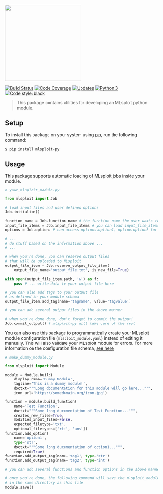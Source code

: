<img width="250" src="https://mlsploit.github.io/static/img/mlsploit-logo.png">

[![Build Status](https://travis-ci.com/mlsploit/mlsploit-py.svg?token=6hiBszjT7tvPxkvQ4Bx4&branch=master)](https://travis-ci.com/mlsploit/mlsploit-py)
[![Code Coverage](https://img.shields.io/codecov/c/gh/mlsploit/mlsploit-py)](https://codecov.io/gh/mlsploit/mlsploit-py)
[![Updates](https://pyup.io/repos/github/mlsploit/mlsploit-py/shield.svg)](https://pyup.io/repos/github/mlsploit/mlsploit-py/)
[![Python 3](https://pyup.io/repos/github/mlsploit/mlsploit-py/python-3-shield.svg)](https://pyup.io/repos/github/mlsploit/mlsploit-py/)
[![Code style: black](https://img.shields.io/badge/code%20style-black-000000.svg)](https://github.com/psf/black)

> This package contains utilities for developing an MLsploit python module.

## Setup
To install this package on your system using [pip](https://pip.pypa.io/en/stable/), run the following command:
```bash
$ pip install mlsploit-py
```

## Usage
This package supports automatic loading of MLsploit jobs inside your module.

```python
# your_mlsploit_module.py

from mlsploit import Job

# load input files and user defined options
Job.initialize()

function_name = Job.function_name # the function name the user wants to run
input_file_items = Job.input_file_items # you can load input_file_items[i].path
options = Job.options # can access options.option1, option.option2 for function_name

# ...
# do stuff based on the information above ...
# ...

# when you're done, you can reserve output files
# that will be uploaded to MLsploit
output_file_item = Job.reserve_output_file_item(
    output_file_name='output_file.txt', is_new_file=True)

with open(output_file_item.path, 'w') as f:
    pass # ... write data to your output file here

# you can also add tags to your output file
# as defined in your module schema
output_file_item.add_tag(name='tagname', value='tagvalue')

# you can add several output files in the above manner

# when you're done done, don't forget to commit the output!
Job.commit_output() # mlsploit-py will take care of the rest
```


You can also use this package to programmatically create your MLsploit module configuration file (`mlsploit_module.yaml`)
instead of editing it manually. This will also validate your MLsploit module for errors.
For more information on the configuration file schema,
[see here](https://github.com/mlsploit/mlsploit-py/blob/master/mlsploit/_auxiliary/mlsploit_module.schema).

```python
# make_dummy_module.py

from mlsploit import Module

module = Module.build(
    display_name='Dummy Module',
    tagline='This is a dummy module!',
    doctxt="""Long documentation for this module will go here...""",
    icon_url='https://somedomain.org/icon.jpg')

function = module.build_function(
    name='Test Function',
    doctxt="""Some long ducumentation of Test Function...""",
    creates_new_files=True,
    modifies_input_files=False,
    expected_filetype='txt',
    optional_filetypes=['rtf', 'ans'])
function.add_option(
    name='option1',
    type='str',
    doctxt="""Some long ducumentation of option1...""",
    required=True)
function.add_output_tag(name='tag1', type='str')
function.add_output_tag(name='tag2', type='int')

# you can add several functions and function options in the above manner

# once you're done, the following command will save the mlsploit_module.yaml
# in the same directory as this file
module.save()
```
